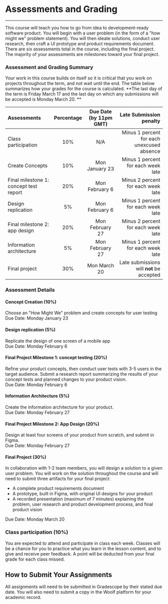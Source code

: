 # Assessments and Grading
---

This course will teach you how to go from idea to development-ready software product. You will begin with a user problem (in the form of a "how might we" problem statement). You will then ideate solutions, conduct user research, then craft a UI prototype and product requirements document. There are six assessments total in the course, including the final project. The majority of your assessments are milestones toward your final project.

### Assessment and Grading Summary

Your work in this course builds on itself so it is critical that you work on projects throughout the term, and not wait until the end. The table below summarizes how your grades for the course is calculated. **The last day of the term is Friday March 17 and the last day on which any submissions will be accepted is Monday March 20. **

| Assessments                                 | Percentage        | Due Date (by 11pm GMT)    |Late Submission penalty     |
| :---                                        |    :----:         |  :----:                   |        ---: |
| Class participation                         | 10%               | N/A                       | Minus 1 percent for each unexcused absence
| Create Concepts                             | 10%               | Mon January 23            | Minus 1 percent for each week late
| Final milestone 1: concept test report      | 20%               | Mon February 6            | Minus 2 percent for each week late
| Design replication                          | 5%                | Mon February 6            | Minus 1 percent for each week late
| Final milestone 2: app design               | 20%               | Mon February 27           | Minus 2 percent for each week late
| Information architecture                    | 5%                | Mon February 27           | Minus 1 percent for each week late
| Final project                               | 30%               | Mon March 20              | Late submissions will **not** be accepted

### Assessment Details

#### Concept Creation (10%)
Choose an "How Might We" problem and create concepts for user testing<br> 
Due Date: Monday January 23

#### Design replication (5%)
Replicate the design of one screen of a mobile app<br>
Due Date: Monday February 6

#### Final Project Milestone 1: concept testing (20%)
Refine your product concepts, then conduct user tests with 3-5 users in the target audience. Submit a research report summarizing the results of your concept tests and planned changes to your product vision.<br>
Due Date: Monday February 6

#### Information Architecture (5%)
Create the information architecture for your product. <br>
Due Date: Monday February 27

#### Final Project Milestone 2: App Design (20%)
Design at least four screens of your product from scratch, and submit in Figma. <br>
Due Date: Monday February 27

#### Final Project (30%) 

In collaboration with 1-2 team members, you will design a solution to a given user problem.  You will work on the solution throughout the course and will need to submit three artifacts for your final project:

- A complete product requirements document 
- A prototype, built in Figma, with original UI designs for your product 
- A recorded presentation (maximum of 7 minutes) explaining the problem, user research and product development process, and final product vision 

Due Date: Monday March 20

### Class participation (10%)
You are expected to attend and participate in class each week. Classes will be a chance for you to practice what you learn in the lesson content, and to give and receive peer feedback.  A point will be deducted from your final grade for each class missed. 


## How to Submit Your Assignments

All assignments will need to be submitted in Gradescope by their stated due date. You will also need to submit a copy in the Woolf platform for your academic record.

